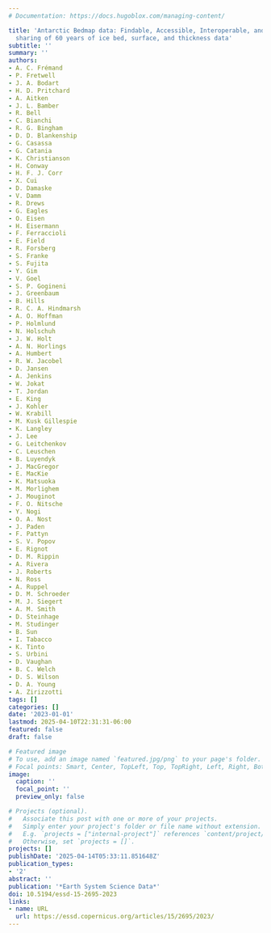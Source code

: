 ```yaml
---
# Documentation: https://docs.hugoblox.com/managing-content/

title: 'Antarctic Bedmap data: Findable, Accessible, Interoperable, and Reusable (FAIR)
  sharing of 60 years of ice bed, surface, and thickness data'
subtitle: ''
summary: ''
authors:
- A. C. Frémand
- P. Fretwell
- J. A. Bodart
- H. D. Pritchard
- A. Aitken
- J. L. Bamber
- R. Bell
- C. Bianchi
- R. G. Bingham
- D. D. Blankenship
- G. Casassa
- G. Catania
- K. Christianson
- H. Conway
- H. F. J. Corr
- X. Cui
- D. Damaske
- V. Damm
- R. Drews
- G. Eagles
- O. Eisen
- H. Eisermann
- F. Ferraccioli
- E. Field
- R. Forsberg
- S. Franke
- S. Fujita
- Y. Gim
- V. Goel
- S. P. Gogineni
- J. Greenbaum
- B. Hills
- R. C. A. Hindmarsh
- A. O. Hoffman
- P. Holmlund
- N. Holschuh
- J. W. Holt
- A. N. Horlings
- A. Humbert
- R. W. Jacobel
- D. Jansen
- A. Jenkins
- W. Jokat
- T. Jordan
- E. King
- J. Kohler
- W. Krabill
- M. Kusk Gillespie
- K. Langley
- J. Lee
- G. Leitchenkov
- C. Leuschen
- B. Luyendyk
- J. MacGregor
- E. MacKie
- K. Matsuoka
- M. Morlighem
- J. Mouginot
- F. O. Nitsche
- Y. Nogi
- O. A. Nost
- J. Paden
- F. Pattyn
- S. V. Popov
- E. Rignot
- D. M. Rippin
- A. Rivera
- J. Roberts
- N. Ross
- A. Ruppel
- D. M. Schroeder
- M. J. Siegert
- A. M. Smith
- D. Steinhage
- M. Studinger
- B. Sun
- I. Tabacco
- K. Tinto
- S. Urbini
- D. Vaughan
- B. C. Welch
- D. S. Wilson
- D. A. Young
- A. Zirizzotti
tags: []
categories: []
date: '2023-01-01'
lastmod: 2025-04-10T22:31:31-06:00
featured: false
draft: false

# Featured image
# To use, add an image named `featured.jpg/png` to your page's folder.
# Focal points: Smart, Center, TopLeft, Top, TopRight, Left, Right, BottomLeft, Bottom, BottomRight.
image:
  caption: ''
  focal_point: ''
  preview_only: false

# Projects (optional).
#   Associate this post with one or more of your projects.
#   Simply enter your project's folder or file name without extension.
#   E.g. `projects = ["internal-project"]` references `content/project/deep-learning/index.md`.
#   Otherwise, set `projects = []`.
projects: []
publishDate: '2025-04-14T05:33:11.851648Z'
publication_types:
- '2'
abstract: ''
publication: '*Earth System Science Data*'
doi: 10.5194/essd-15-2695-2023
links:
- name: URL
  url: https://essd.copernicus.org/articles/15/2695/2023/
---
```


